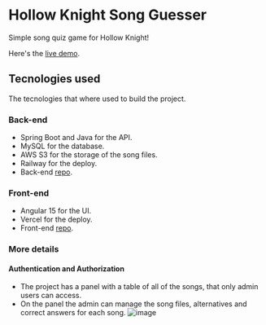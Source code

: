 # Hollow Knight Song Guesser
Simple song quiz game for Hollow Knight!

Here's the [live demo](https://song-guesser.vercel.app/).

## Tecnologies used
The tecnologies that where used to build the project.

### Back-end
- Spring Boot and Java for the API.
- MySQL for the database.
- AWS S3 for the storage of the song files.
- Railway for the deploy.
- Back-end [repo](https://github.com/gabrielgua/song-guesser-api).

### Front-end
- Angular 15 for the UI.
- Vercel for the deploy.
- Front-end [repo](https://github.com/gabrielgua/song-guesser).

### More details
#### Authentication and Authorization
- The project has a panel with a table of all of the songs, that only admin users can access.
- On the panel the admin can manage the song files, alternatives and correct answers for each song.
![image](https://github.com/gabrielgua/song-guesser/assets/80653864/538e13a1-fe6b-4cfa-9963-b0182400bc00)







